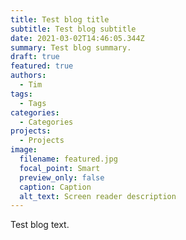 ```yaml
---
title: Test blog title
subtitle: Test blog subtitle
date: 2021-03-02T14:46:05.344Z
summary: Test blog summary.
draft: true
featured: true
authors:
  - Tim
tags:
  - Tags
categories:
  - Categories
projects:
  - Projects
image:
  filename: featured.jpg
  focal_point: Smart
  preview_only: false
  caption: Caption
  alt_text: Screen reader description
---
```

Test blog text.